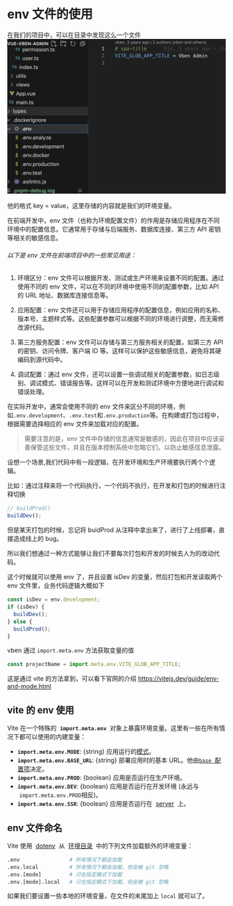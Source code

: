 # env 文件的使用

在我们的项目中，可以在目录中发现这么一个文件
![](./assets/15.png)

他的格式 key = value，这里存储的内容就是我们的环境变量。

在前端开发中，env 文件（也称为环境配置文件）的作用是存储应用程序在不同环境中的配置信息。它通常用于存储与后端服务、数据库连接、第三方 API 密钥等相关的敏感信息。

###### 以下是 env 文件在前端项目中的一些常见用途：

1. 环境区分：env 文件可以根据开发、测试或生产环境来设置不同的配置。通过使用不同的 env 文件，可以在不同的环境中使用不同的配置参数，比如 API 的 URL 地址、数据库连接信息等。

2. 应用配置：env 文件还可以用于存储应用程序的配置信息，例如应用的名称、版本号、主题样式等。这些配置参数可以根据不同的环境进行调整，而无需修改源代码。

3. 第三方服务配置：env 文件可以存储与第三方服务相关的配置，如第三方 API 的密钥、访问令牌、客户端 ID 等。这样可以保护这些敏感信息，避免将其硬编码到源代码中。

4. 调试配置：通过 env 文件，还可以设置一些调试相关的配置参数，如日志级别、调试模式、错误报告等。这样可以在开发和测试环境中方便地进行调试和错误处理。

在实际开发中，通常会使用不同的 env 文件来区分不同的环境，例如`.env.development`、`.env.test`和`.env.production`等。在构建或打包过程中，根据需要选择相应的 env 文件来加载对应的配置。

> 需要注意的是，env 文件中存储的信息通常是敏感的，因此在项目中应该妥善保管这些文件，并且在版本控制系统中忽略它们，以防止敏感信息泄露。

设想一个场景,我们代码中有一段逻辑，在开发环境和生产环境要执行两个个逻辑。

比如：通过注释来将一个代码执行，一个代码不执行，在开发和打包的时候进行注释切换

```js
// buildProd()
buildDev();
```

但是某天打包的时候，忘记将 buidProd 从注释中拿出来了，进行了上线部署，直接造成线上的 bug。

所以我们想通过一种方式能够让我们不要每次打包和开发的时候去人为的改动代码。

这个时候就可以使用 env 了，并且设置 isDev 的变量，然后打包和开发读取两个 env 文件里，业务代码逻辑大概如下

```js
const isDev = env.development;
if (isDev) {
  buildDev();
} else {
  buildProd();
}
```

vben 通过 `import.meta.env` 方法获取变量的值

```js
const projectName = import.meta.env.VITE_GLOB_APP_TITLE;
```

这是通过 vite 的方法拿到，可以看下官网的介绍 https://vitejs.dev/guide/env-and-mode.html

## vite 的 env 使用

Vite 在一个特殊的  **`import.meta.env`**  对象上暴露环境变量。这里有一些在所有情况下都可以使用的内建变量：

- **`import.meta.env.MODE`**: {string} 应用运行的[模式](https://cn.vitejs.dev/guide/env-and-mode.html#modes)。
- **`import.meta.env.BASE_URL`**: {string} 部署应用时的基本 URL。他由[`base`  配置项](https://cn.vitejs.dev/config/shared-options.html#base)决定。
- **`import.meta.env.PROD`**: {boolean} 应用是否运行在生产环境。
- **`import.meta.env.DEV`**: {boolean} 应用是否运行在开发环境 (永远与  `import.meta.env.PROD`相反)。
- **`import.meta.env.SSR`**: {boolean} 应用是否运行在  [server](https://cn.vitejs.dev/guide/ssr.html#conditional-logic)  上。

## env 文件命名

Vite 使用  [dotenv](https://github.com/motdotla/dotenv)  从  [环境目录](https://cn.vitejs.dev/config/shared-options.html#envdir)  中的下列文件加载额外的环境变量：

```bash
.env                # 所有情况下都会加载
.env.local          # 所有情况下都会加载，但会被 git 忽略
.env.[mode]         # 只在指定模式下加载
.env.[mode].local   # 只在指定模式下加载，但会被 git 忽略
```

如果我们要设置一些本地的环境变量，在文件的末尾加上 `local` 就可以了。
